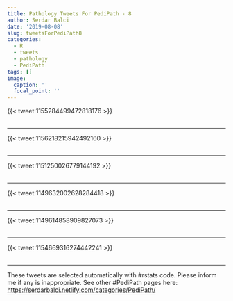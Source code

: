 ```yaml
---
title: Pathology Tweets For PediPath - 8
author: Serdar Balci
date: '2019-08-08'
slug: tweetsForPediPath8
categories:
  - R
  - tweets
  - pathology
  - PediPath
tags: []
image:
  caption: ''
  focal_point: ''
---
```



{{< tweet 1155284499472818176 >}}
<br>
<br>
<hr>
{{< tweet 1156218215942492160 >}}
<br>
<br>
<hr>
{{< tweet 1151250026779144192 >}}
<br>
<br>
<hr>
{{< tweet 1149632002628284418 >}}
<br>
<br>
<hr>
{{< tweet 1149614858909827073 >}}
<br>
<br>
<hr>
{{< tweet 1154669316274442241 >}}
<br>
<br>
<hr>


These tweets are selected automatically with #rstats code. Please inform me if any is inappropriate.
See other #PediPath pages here: https://serdarbalci.netlify.com/categories/PediPath/
